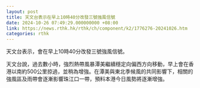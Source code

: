 ```yaml
---
layout: post
title: 天文台表示在早上10時40分改發三號強風信號
date: 2024-10-26 07:49:29.000000000 +08:00
link: https://news.rthk.hk/rthk/ch/component/k2/1776276-20241026.htm
categories: rthk
---
```


天文台表示，會在早上10時40分改發三號強風信號。

天文台說，過去數小時，強烈熱帶風暴潭美繼續穩定向偏西方向移動，早上會在香港以南約500公里掠過，並稍為增強。在潭美與東北季候風的共同影響下，相關的強風區及雨帶會逐漸影響珠江口一帶，預料本港今日風勢將逐漸增強。
